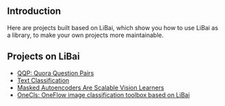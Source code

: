 ## Introduction
Here are projects built based on LiBai, which show you how to use LiBai as a library, to make your own projects more maintainable.

## Projects on LiBai
- [QQP: Quora Question Pairs](./QQP)
- [Text Classification](./text_classification)
- [Masked Autoencoders Are Scalable Vision Learners](./MAE)
- [OneCls: OneFlow image classification toolbox based on LiBai](./OneCls)
